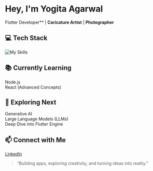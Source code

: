 # Hey, I'm Yogita Agarwal  
Flutter Developer** | **Caricature Artist** | **Photographer**


## 💻 Tech Stack  
![My Skills](https://skillicons.dev/icons?i=flutter,dart,html,css,figma,vite,react)  


## 📚 Currently Learning  
 Node.js  
 React (Advanced Concepts)


## 🔭 Exploring Next  
 Generative AI  
 Large Language Models (LLMs)  
 Deep Dive into Flutter Engine


## 📫 Connect with Me  
[LinkedIn](https://www.linkedin.com/in/yogita-agarwal-artist1996)

> “Building apps, exploring creativity, and turning ideas into reality.”
